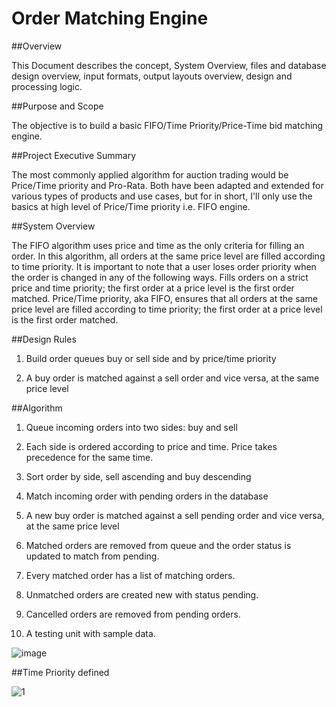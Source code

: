# Order Matching Engine

##Overview

This Document describes the concept, System Overview, files and database design overview, input formats, output layouts overview, design and processing logic.

##Purpose and Scope 

The objective is to build a basic FIFO/Time Priority/Price-Time bid matching engine.

##Project Executive Summary

The most commonly applied algorithm for auction trading would be Price/Time priority and Pro-Rata. Both have been adapted and extended for various types of products and use cases, but for in short, I'll only use the basics at high level of Price/Time priority i.e. FIFO engine.

##System Overview

The FIFO algorithm uses price and time as the only criteria for filling an order. In this algorithm, all orders at the same price level are filled according to time priority. It is important to note that a user loses order priority when the order is changed in any of the following ways. Fills orders on a strict price and time priority; the first order at a price level is the first order matched.
Price/Time priority, aka FIFO, ensures that all orders at the same price level are filled according to time priority; the first order at a price level is the first order matched.

##Design
Rules

1. Build order queues buy or sell side and by price/time priority

2. A buy order is matched against a sell order and vice versa, at the same price level

##Algorithm

1. Queue incoming orders into two sides: buy and sell

2. Each side is ordered according to price and time. Price takes precedence for the same time.

3. Sort order by side, sell ascending and buy descending

4. Match incoming order with pending orders in the database

5. A new buy order is matched against a sell pending order and vice versa, at the same price level

6. Matched orders are removed from queue and the order status is updated to match from pending. 

7. Every matched order has a list of matching orders.

8. Unmatched orders are created new with status pending.

9. Cancelled orders are removed from pending orders. 

10. A testing unit with sample data.

![image](https://cloud.githubusercontent.com/assets/17102225/20771445/6779fa7c-b717-11e6-9e8f-df0de6078da5.png)

##Time Priority defined

![1](https://cloud.githubusercontent.com/assets/17102225/20771278/c7ac37da-b716-11e6-92e5-ed9ab681b9e9.PNG)




